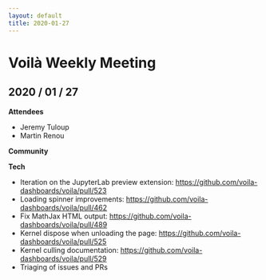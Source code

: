 ```yaml
---
layout: default
title: 2020-01-27
---
```


# Voilà Weekly Meeting

## 2020 / 01 / 27

**Attendees**

- Jeremy Tuloup
- Martin Renou

**Community**


**Tech**

- Iteration on the JupyterLab preview extension: https://github.com/voila-dashboards/voila/pull/523
- Loading spinner improvements: https://github.com/voila-dashboards/voila/pull/462
- Fix MathJax HTML output: https://github.com/voila-dashboards/voila/pull/489
- Kernel dispose when unloading the page: https://github.com/voila-dashboards/voila/pull/525
- Kernel culling documentation: https://github.com/voila-dashboards/voila/pull/529
- Triaging of issues and PRs
